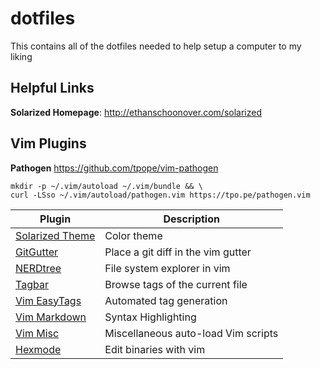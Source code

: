 # dotfiles

This contains all of the dotfiles needed to help setup a computer to my liking

## Helpful Links
**Solarized Homepage**: http://ethanschoonover.com/solarized

## Vim Plugins
**Pathogen**
https://github.com/tpope/vim-pathogen
```
mkdir -p ~/.vim/autoload ~/.vim/bundle && \
curl -LSso ~/.vim/autoload/pathogen.vim https://tpo.pe/pathogen.vim
```

| Plugin            | Description |
|-------------------|----------------------------------------------------------|
| [Solarized Theme](https://github.com/altercation/vim-colors-solarized) | Color theme |
| [GitGutter](https://github.com/airblade/vim-gitgutter) | Place a git diff in the vim gutter |
| [NERDtree](https://github.com/scrooloose/nerdtree) | File system explorer in vim |
| [Tagbar](https://github.com/majutsushi/tagbar) | Browse tags of the current file |
| [Vim EasyTags](https://github.com/xolox/vim-easytags.git) | Automated tag generation |
| [Vim Markdown](https://github.com/plasticboy/vim-markdown) | Syntax Highlighting |
| [Vim Misc](https://github.com/xolox/vim-misc.git) | Miscellaneous auto-load Vim scripts |
| [Hexmode](https://github.com/fidian/hexmode.git) | Edit binaries with vim |



